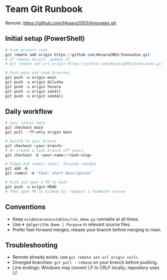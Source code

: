 # Team Git Runbook

Remote: https://github.com/Hesara2003/Innovatex.git

## Initial setup (PowerShell)
```powershell
# From project root
git remote add origin https://github.com/Hesara2003/Innovatex.git
# If remote exists, update it
# git remote set-url origin https://github.com/Hesara2003/Innovatex.git

# Push main and team branches
git push -u origin main
git push -u origin dilusha
git push -u origin hesara
git push -u origin sandil
git push -u origin sandali
```

## Daily workflow
```powershell
# Sync latest main
git checkout main
git pull --ff-only origin main

# Switch to your branch
git checkout <your-branch>
# Or create a task branch off yours
git checkout -b <your-name>/<task-slug>

# Stage and commit small, focused changes
git add -A
git commit -m "feat: short description"

# Push and open a PR to main
git push -u origin HEAD
# Then open PR in GitHub UI; request a teammate review
```

## Conventions
- Keep `evidence/executables/run_demo.py` runnable at all times.
- Use `# @algorithm Name | Purpose` in relevant source files.
- Prefer fast-forward merges; rebase your branch before merging to main.

## Troubleshooting
- Remote already exists: use `git remote set-url origin <url>`.
- Diverged branches: `git pull --rebase` on your branch before pushing.
- Line endings: Windows may convert LF to CRLF locally; repository uses LF.

